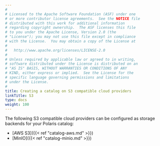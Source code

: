 ```yaml
---
#
# Licensed to the Apache Software Foundation (ASF) under one
# or more contributor license agreements.  See the NOTICE file
# distributed with this work for additional information
# regarding copyright ownership.  The ASF licenses this file
# to you under the Apache License, Version 2.0 (the
# "License"); you may not use this file except in compliance
# with the License.  You may obtain a copy of the License at
#
#   http://www.apache.org/licenses/LICENSE-2.0
#
# Unless required by applicable law or agreed to in writing,
# software distributed under the License is distributed on an
# "AS IS" BASIS, WITHOUT WARRANTIES OR CONDITIONS OF ANY
# KIND, either express or implied.  See the License for the
# specific language governing permissions and limitations
# under the License.
#
title: Creating a catalog on S3 compatible cloud providers
linkTitle: S3
type: docs
weight: 100
---
```


The following S3 compatible cloud providers can be configured as storage backends for your Polaris catalog:

- [AWS S3]({{< ref "catalog-aws.md" >}})
- [MinIO]({{< ref "catalog-minio.md" >}})
